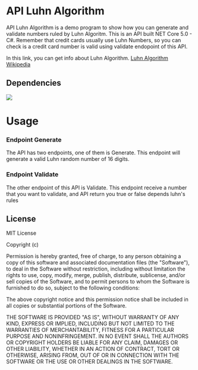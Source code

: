 # API Luhn Algorithm

API Luhn Algorithm is a demo program to show how you can generate and validate numbers ruled by Luhn Algoritm. This is an API built NET Core 5.0 - C#. Remember that credit cards usually use Luhn Numbers, so you can check is a credit card number is valid using validate endopoint of this API.

In this link, you can get info about Luhn Algorithm. [Luhn Algorithm Wikipedia](https://en.wikipedia.org/wiki/Luhn_algorithm)


## Dependencies

![](https://img.shields.io/badge/dependencies-dotnetCore-red) 


# Usage
### Endpoint Generate
The API has two endpoints, one of them is Generate. This endpoint will generate a valid Luhn random number of 16 digits. 

### Endpoint Validate
The other endpoint of this API is Validate. This endpoint receive a number that you want to validate, and API return you true or false depends luhn's rules


## License

MIT License

Copyright (c)

Permission is hereby granted, free of charge, to any person obtaining a copy
of this software and associated documentation files (the "Software"), to deal
in the Software without restriction, including without limitation the rights
to use, copy, modify, merge, publish, distribute, sublicense, and/or sell
copies of the Software, and to permit persons to whom the Software is
furnished to do so, subject to the following conditions:

The above copyright notice and this permission notice shall be included in all
copies or substantial portions of the Software.

THE SOFTWARE IS PROVIDED "AS IS", WITHOUT WARRANTY OF ANY KIND, EXPRESS OR
IMPLIED, INCLUDING BUT NOT LIMITED TO THE WARRANTIES OF MERCHANTABILITY,
FITNESS FOR A PARTICULAR PURPOSE AND NONINFRINGEMENT. IN NO EVENT SHALL THE
AUTHORS OR COPYRIGHT HOLDERS BE LIABLE FOR ANY CLAIM, DAMAGES OR OTHER
LIABILITY, WHETHER IN AN ACTION OF CONTRACT, TORT OR OTHERWISE, ARISING FROM,
OUT OF OR IN CONNECTION WITH THE SOFTWARE OR THE USE OR OTHER DEALINGS IN THE
SOFTWARE.

